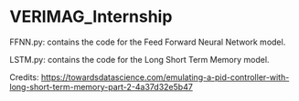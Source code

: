 # VERIMAG_Internship

FFNN.py: contains the code for the Feed Forward Neural Network model.


LSTM.py: contains the code for the Long Short Term Memory model.

Credits: https://towardsdatascience.com/emulating-a-pid-controller-with-long-short-term-memory-part-2-4a37d32e5b47
